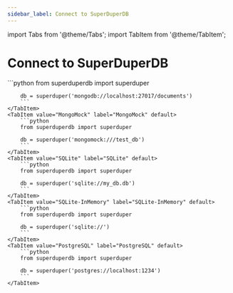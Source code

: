 ```yaml
---
sidebar_label: Connect to SuperDuperDB
---
```

import Tabs from '@theme/Tabs';
import TabItem from '@theme/TabItem';

<!-- TABS -->
# Connect to SuperDuperDB


<Tabs>
    <TabItem value="MongoDB" label="MongoDB" default>
        ```python
        from superduperdb import superduper
        
        db = superduper('mongodb://localhost:27017/documents')        
        ```
    </TabItem>
    <TabItem value="MongoMock" label="MongoMock" default>
        ```python
        from superduperdb import superduper
        
        db = superduper('mongomock:///test_db')        
        ```
    </TabItem>
    <TabItem value="SQLite" label="SQLite" default>
        ```python
        from superduperdb import superduper
        
        db = superduper('sqlite://my_db.db')        
        ```
    </TabItem>
    <TabItem value="SQLite-InMemory" label="SQLite-InMemory" default>
        ```python
        from superduperdb import superduper
        
        db = superduper('sqlite://')        
        ```
    </TabItem>
    <TabItem value="PostgreSQL" label="PostgreSQL" default>
        ```python
        from superduperdb import superduper
        
        db = superduper('postgres://localhost:1234')        
        ```
    </TabItem>
</Tabs>
